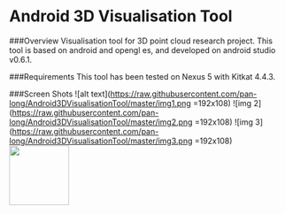 Android 3D Visualisation Tool
=============================

###Overview
Visualisation tool for 3D point cloud research project. This tool is based on android and opengl es, and developed on android studio v0.6.1.

###Requirements
This tool has been tested on Nexus 5 with Kitkat 4.4.3.

###Screen Shots
![alt text](https://raw.githubusercontent.com/pan-long/Android3DVisualisationTool/master/img1.png =192x108)
![img 2](https://raw.githubusercontent.com/pan-long/Android3DVisualisationTool/master/img2.png =192x108)
![img 3](https://raw.githubusercontent.com/pan-long/Android3DVisualisationTool/master/img3.png =192x108)
<img src="https://raw.githubusercontent.com/pan-long/Android3DVisualisationTool/master/img1.png" style="width: 108px;" />
